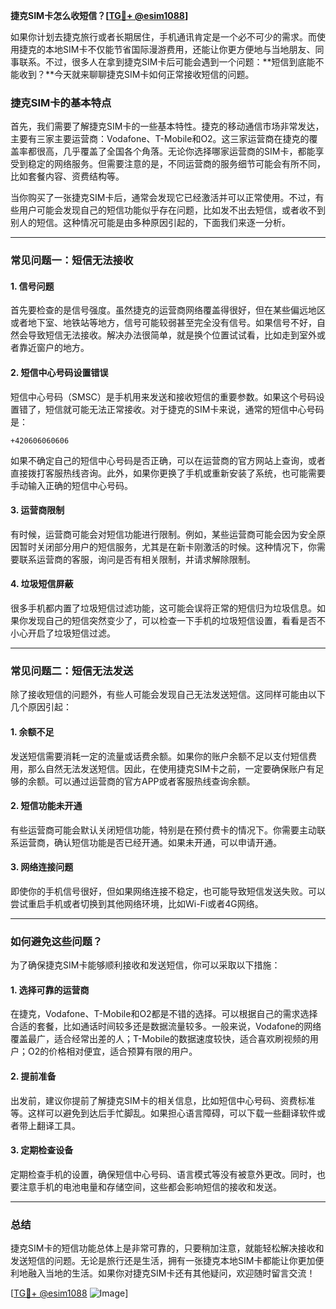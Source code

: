 **捷克SIM卡怎么收短信？[[TG💪+ @esim1088](https://t.me/s/esim1088)]**

如果你计划去捷克旅行或者长期居住，手机通讯肯定是一个必不可少的需求。而使用捷克的本地SIM卡不仅能节省国际漫游费用，还能让你更方便地与当地朋友、同事联系。不过，很多人在拿到捷克SIM卡后可能会遇到一个问题：**短信到底能不能收到？**今天就来聊聊捷克SIM卡如何正常接收短信的问题。

### 捷克SIM卡的基本特点

首先，我们需要了解捷克SIM卡的一些基本特性。捷克的移动通信市场非常发达，主要有三家主要运营商：Vodafone、T-Mobile和O2。这三家运营商在捷克的覆盖率都很高，几乎覆盖了全国各个角落。无论你选择哪家运营商的SIM卡，都能享受到稳定的网络服务。但需要注意的是，不同运营商的服务细节可能会有所不同，比如套餐内容、资费结构等。

当你购买了一张捷克SIM卡后，通常会发现它已经激活并可以正常使用。不过，有些用户可能会发现自己的短信功能似乎存在问题，比如发不出去短信，或者收不到别人的短信。这种情况可能是由多种原因引起的，下面我们来逐一分析。

---

### 常见问题一：短信无法接收

#### 1. **信号问题**
   首先要检查的是信号强度。虽然捷克的运营商网络覆盖得很好，但在某些偏远地区或者地下室、地铁站等地方，信号可能较弱甚至完全没有信号。如果信号不好，自然会导致短信无法接收。解决办法很简单，就是换个位置试试看，比如走到室外或者靠近窗户的地方。

#### 2. **短信中心号码设置错误**
   短信中心号码（SMSC）是手机用来发送和接收短信的重要参数。如果这个号码设置错了，短信就可能无法正常接收。对于捷克的SIM卡来说，通常的短信中心号码是：
   ```
   +420606060606
   ```
   如果不确定自己的短信中心号码是否正确，可以在运营商的官方网站上查询，或者直接拨打客服热线咨询。此外，如果你更换了手机或重新安装了系统，也可能需要手动输入正确的短信中心号码。

#### 3. **运营商限制**
   有时候，运营商可能会对短信功能进行限制。例如，某些运营商可能会因为安全原因暂时关闭部分用户的短信服务，尤其是在新卡刚激活的时候。这种情况下，你需要联系运营商的客服，询问是否有相关限制，并请求解除限制。

#### 4. **垃圾短信屏蔽**
   很多手机都内置了垃圾短信过滤功能，这可能会误将正常的短信归为垃圾信息。如果你发现自己的短信突然变少了，可以检查一下手机的垃圾短信设置，看看是否不小心开启了垃圾短信过滤。

---

### 常见问题二：短信无法发送

除了接收短信的问题外，有些人可能会发现自己无法发送短信。这同样可能由以下几个原因引起：

#### 1. **余额不足**
   发送短信需要消耗一定的流量或话费余额。如果你的账户余额不足以支付短信费用，那么自然无法发送短信。因此，在使用捷克SIM卡之前，一定要确保账户有足够的余额。可以通过运营商的官方APP或者客服热线查询余额。

#### 2. **短信功能未开通**
   有些运营商可能会默认关闭短信功能，特别是在预付费卡的情况下。你需要主动联系运营商，确认短信功能是否已经开通。如果未开通，可以申请开通。

#### 3. **网络连接问题**
   即使你的手机信号很好，但如果网络连接不稳定，也可能导致短信发送失败。可以尝试重启手机或者切换到其他网络环境，比如Wi-Fi或者4G网络。

---

### 如何避免这些问题？

为了确保捷克SIM卡能够顺利接收和发送短信，你可以采取以下措施：

#### 1. **选择可靠的运营商**
   在捷克，Vodafone、T-Mobile和O2都是不错的选择。可以根据自己的需求选择合适的套餐，比如通话时间较多还是数据流量较多。一般来说，Vodafone的网络覆盖最广，适合经常出差的人；T-Mobile的数据速度较快，适合喜欢刷视频的用户；O2的价格相对便宜，适合预算有限的用户。

#### 2. **提前准备**
   出发前，建议你提前了解捷克SIM卡的相关信息，比如短信中心号码、资费标准等。这样可以避免到达后手忙脚乱。如果担心语言障碍，可以下载一些翻译软件或者带上翻译工具。

#### 3. **定期检查设备**
   定期检查手机的设置，确保短信中心号码、语言模式等没有被意外更改。同时，也要注意手机的电池电量和存储空间，这些都会影响短信的接收和发送。

---

### 总结

捷克SIM卡的短信功能总体上是非常可靠的，只要稍加注意，就能轻松解决接收和发送短信的问题。无论是旅行还是生活，拥有一张捷克本地SIM卡都能让你更加便利地融入当地的生活。如果你对捷克SIM卡还有其他疑问，欢迎随时留言交流！

[[TG💪+ @esim1088](https://t.me/s/esim1088) ![Image](https://i.postimg.cc/4NQfJmqS/Snipaste-2025-05-13-00-14-12.png)]